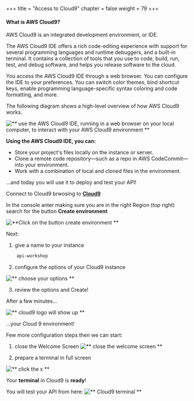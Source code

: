 +++
title = "Access to Cloud9"
chapter = false
weight = 79
+++

#### What is AWS Cloud9?

AWS Cloud9 is an integrated development environment, or IDE.

The AWS Cloud9 IDE offers a rich code-editing experience with support for several programming languages and runtime debuggers, and a built-in terminal. It contains a collection of tools that you use to code, build, run, test, and debug software, and helps you release software to the cloud.

You access the AWS Cloud9 IDE through a web browser. You can configure the IDE to your preferences. You can switch color themes, bind shortcut keys, enable programming language-specific syntax coloring and code formatting, and more.

The following diagram shows a high-level overview of how AWS Cloud9 works.

![** use the AWS Cloud9 IDE, running in a web browser on your local computer, to interact with your AWS Cloud9 environment **](/images/Cloud9-arch.png)

**Using the AWS Cloud9 IDE, you can:**

-   Store your project's files locally on the instance or server.
-   Clone a remote code repository—such as a repo in AWS CodeCommit—into your environment.
-   Work with a combination of local and cloned files in the environment.

...and today you will use it to deploy and test your API!

Connect to Cloud9 brwosing to [**Cloud9**](https://console.aws.amazon.com/cloud9) 

In the console anter making sure you are in the right Region (top right) search for the button **Create environment** 

![**Click on the button create environment **](/images/cloud-9-create-environment.png)

Next: 

1. give a name to your instance

```bash 
    api-workshop
```
2. configure the options of your Cloud9 instance

![** choose your options **](/images/cloud-9-configure-settings.png)

3. review the options and Create!

After a few minutes...

![** cloud9 logo will show up **](/images/creating-cloud-9.png)

...your Cloud 9 environment!


Few more configuration steps then we can start:

1. close the Welcome Screen
![** close the welcome screen **](/images/cloud-9-close-welcome-screen.png)

2. prepare a terminal in full screen

![** click the x **](/images/cloud-9-open-new-terminal.png)

Your **terminal** in Cloud9 is **ready**! 

You will test your API from here:
![** Cloud9 terminal **](/images/cloud-9-terminal.png)



